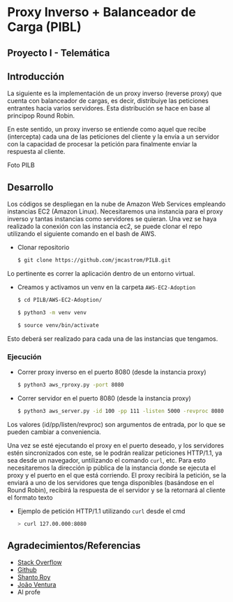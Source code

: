 # Proxy Inverso + Balanceador de Carga (PIBL)
## Proyecto I - Telemática
## Introducción
La siguiente es la implementación de un proxy inverso (reverse proxy) que cuenta con balanceador de cargas, 
es decir, distribuiye las peticiones entrantes hacia varios servidores.
Esta distribución se hace en base al principop Round Robin.

En este sentido, un proxy inverso se entiende como aquel que recibe (intercepta) cada
una de las peticiones del cliente y la envía a un servidor con la capacidad de procesar la
petición para finalmente enviar la respuesta al cliente.

Foto PILB

## Desarrollo
Los códigos se despliegan en la nube de Amazon Web Services empleando instancias EC2 (Amazon Linux).
Necesitaremos una instancia para el proxy inverso y tantas instancias como servidores se quieran.
Una vez se haya realizado la conexión con las instancia ec2, se puede clonar el repo utilizando el siguiente comando en el bash de AWS.

* Clonar repositorio
    ```sh
    $ git clone https://github.com/jmcastrom/PILB.git
    ```
Lo pertinente es correr la aplicación dentro de un entorno virtual.

* Creamos y activamos un venv en la carpeta `AWS-EC2-Adoption`

    ```sh
    $ cd PILB/AWS-EC2-Adoption/
    ```
    
    ```sh
    $ python3 -m venv venv
    ```
    
    ```sh
    $ source venv/bin/activate
    ```
   
Esto deberá ser realizado para cada una de las instancias que tengamos.

### Ejecución

* Correr proxy inverso en el puerto 8080 (desde la instancia proxy)

    ```sh
    $ python3 aws_rproxy.py -port 8080
    ```
* Correr servidor en el puerto 8080 (desde la instancia proxy)

    ```sh
    $ python3 aws_server.py -id 100 -pp 111 -listen 5000 -revproc 8080
    ```
    
Los valores (id/pp/listen/revproc) son argumentos de entrada, por lo que se pueden cambiar a conveniencia.

Una vez se esté ejecutando el proxy en el puerto deseado, y los servidores estén sincronizados con este, se le podrán realizar peticiones HTTP/1.1, ya sea desde un navegador, untilizando el comando `curl`, etc. Para esto necesitaremos la dirección ip pública de la instancia donde se ejecuta el proxy y el puerto en el que está corriendo.
El proxy recibirá la petición, se la enviará a uno de los servidores que tenga disponibles (basándose en el Round Robin), recibirá la respuesta de el servidor y se la retornará al cliente el formato texto

* Ejemplo de petición HTTP/1.1 utilizando `curl` desde el cmd

    ```sh
    > curl 127.00.000:8080
    ```

## Agradecimientos/Referencias

* [Stack Overflow](https://stackoverflow.com/)
* [Github](https://github.com)
* [Shanto Roy](https://shantoroy.com/network/write-a-reverse-proxy-server-in-python/)
* [João Ventura](https://www.codementor.io/@joaojonesventura/building-a-basic-http-server-from-scratch-in-python-1cedkg0842) 
* Al profe

